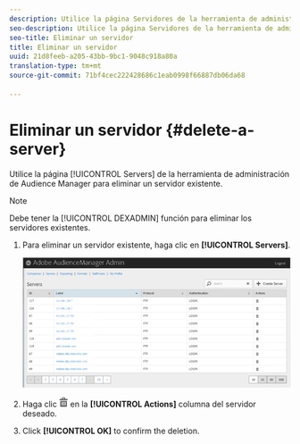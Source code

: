 ```yaml
---
description: Utilice la página Servidores de la herramienta de administración de Audience Manager para eliminar un servidor existente.
seo-description: Utilice la página Servidores de la herramienta de administración de Audience Manager para eliminar un servidor existente.
seo-title: Eliminar un servidor
title: Eliminar un servidor
uuid: 21d8feeb-a205-43bb-9bc1-9048c918a80a
translation-type: tm+mt
source-git-commit: 71bf4cec222428686c1eab0998f66887db06da68

---
```



# Eliminar un servidor {#delete-a-server}

Utilice la página [!UICONTROL Servers] de la herramienta de administración de Audience Manager para eliminar un servidor existente.

<!-- t_delete_server.xml -->

>[!NOTE]
>
>Debe tener la [!UICONTROL DEXADMIN] función para eliminar los servidores existentes.

1. Para eliminar un servidor existente, haga clic en **[!UICONTROL Servers]**.

   ![Resultado del paso](assets/servers.png)

1. Haga clic ![](assets/icon_delete.png) en la **[!UICONTROL Actions]** columna del servidor deseado.
1. Click **[!UICONTROL OK]** to confirm the deletion.
